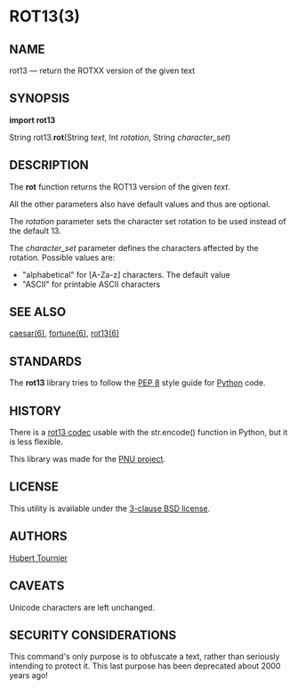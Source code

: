 # ROT13(3)

## NAME
rot13 — return the ROTXX version of the given text

## SYNOPSIS
**import rot13**

String rot13.**rot**(String *text*, Int *rotation*, String *character_set*)

## DESCRIPTION
The **rot** function returns the ROT13 version of the given *text*.

All the other parameters also have default values and thus are optional.

The *rotation* parameter sets the character set rotation to be used instead of the default 13.

The *character_set* parameter defines the characters affected by the rotation.
Possible values are:
* "alphabetical" for [A-Za-z] characters. The default value
* "ASCII" for printable ASCII characters

## SEE ALSO
[caesar(6)](https://www.freebsd.org/cgi/man.cgi?query=caesar),
[fortune(6)](https://github.com/HubTou/fortune/blob/main/README.md),
[rot13(6)](https://github.com/HubTou/rot13/blob/main/ROT13.6.md)

## STANDARDS
The **rot13** library tries to follow the [PEP 8](https://www.python.org/dev/peps/pep-0008/) style guide for [Python](https://www.python.org/) code.

## HISTORY
There is a [rot13 codec](https://docs.python.org/3/library/codecs.html?highlight=rot13) usable with the str.encode() function in Python, but it is less flexible.

This library was made for the [PNU project](https://github.com/HubTou/PNU).

## LICENSE
This utility is available under the [3-clause BSD license](https://opensource.org/licenses/BSD-3-Clause).

## AUTHORS
[Hubert Tournier](https://github.com/HubTou)

## CAVEATS
Unicode characters are left unchanged.

## SECURITY CONSIDERATIONS
This command's only purpose is to obfuscate a text, rather than seriously intending to protect it.
This last purpose has been deprecated about 2000 years ago!
